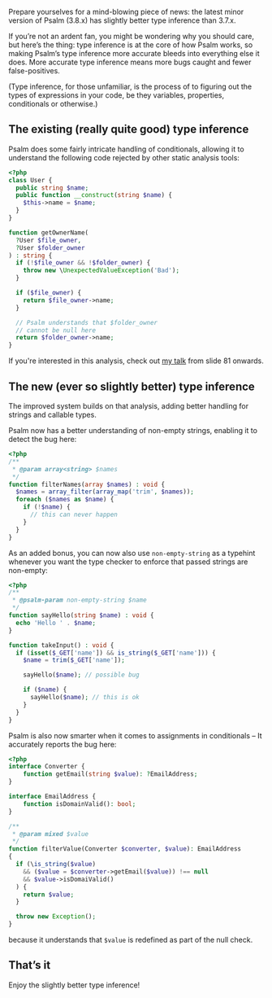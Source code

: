 <!--
  title: Psalm, now with slightly better type inference
  date: 2020-01-07 09:35:00
  author: Matt Brown
  author_link: https://twitter.com/mattbrowndev
-->

Prepare yourselves for a mind-blowing piece of news: the latest minor version of Psalm (3.8.x) has slightly better type inference than 3.7.x.

If you’re not an ardent fan, you might be wondering why you should care, but here’s the thing: type inference is at the core of how Psalm works, so making Psalm’s type inference more accurate bleeds into everything else it does. More accurate type inference means more bugs caught and fewer false-positives.

(Type inference, for those unfamiliar, is the process of to figuring out the types of expressions in your code, be they variables, properties, conditionals or otherwise.)

## The existing (really quite good) type inference

Psalm does some fairly intricate handling of conditionals, allowing it to understand the following code rejected by other static analysis tools:

```php
<?php
class User {
  public string $name;
  public function __construct(string $name) {
    $this->name = $name;
  }
}

function getOwnerName(
  ?User $file_owner,
  ?User $folder_owner
) : string {
  if (!$file_owner && !$folder_owner) {
    throw new \UnexpectedValueException('Bad');
  }

  if ($file_owner) {
    return $file_owner->name;
  }

  // Psalm understands that $folder_owner
  // cannot be null here
  return $folder_owner->name;
}
```

If you're interested in this analysis, check out [my talk](https://docs.google.com/presentation/d/1BW9Xe1VFKtjqskcrRQ2m29f4oxeVFL-fL5Gww_JOPgE/edit?usp=sharing) from slide 81 onwards.

## The new (ever so slightly better) type inference

The improved system builds on that analysis, adding better handling for strings and callable types.

Psalm now has a better understanding of non-empty strings, enabling it to detect the bug here:

```php
<?php
/**
 * @param array<string> $names
 */
function filterNames(array $names) : void {
  $names = array_filter(array_map('trim', $names));
  foreach ($names as $name) {
    if (!$name) {
      // this can never happen
    }
  }
}
```

As an added bonus, you can now also use `non-empty-string` as a typehint whenever you want the type checker to enforce that passed strings are non-empty:

```php
<?php
/**
 * @psalm-param non-empty-string $name
 */
function sayHello(string $name) : void {
  echo 'Hello ' . $name;
}

function takeInput() : void {
  if (isset($_GET['name']) && is_string($_GET['name'])) {
    $name = trim($_GET['name']);

    sayHello($name); // possible bug

    if ($name) {
      sayHello($name); // this is ok
    }
  }
}
```

Psalm is also now smarter when it comes to assignments in conditionals – It accurately reports the bug here:

```php
<?php
interface Converter {
	function getEmail(string $value): ?EmailAddress;
}

interface EmailAddress {
	function isDomainValid(): bool;
}

/**
 * @param mixed $value
 */
function filterValue(Converter $converter, $value): EmailAddress
{
  if (\is_string($value)
    && ($value = $converter->getEmail($value)) !== null
    && $value->isDomaiValid()
  ) {
    return $value;
  }

  throw new Exception();
}
```

because it understands that `$value` is redefined as part of the null check.

## That’s it

Enjoy the slightly better type inference!
